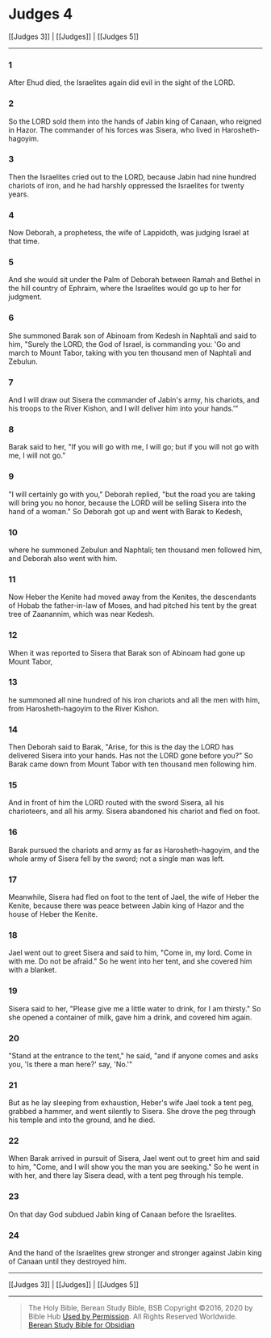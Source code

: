 # Judges 4

[[Judges 3]] | [[Judges]] | [[Judges 5]]

---

### 1
After Ehud died, the Israelites again did evil in the sight of the LORD.

### 2
So the LORD sold them into the hands of Jabin king of Canaan, who reigned in Hazor. The commander of his forces was Sisera, who lived in Harosheth-hagoyim.

### 3
Then the Israelites cried out to the LORD, because Jabin had nine hundred chariots of iron, and he had harshly oppressed the Israelites for twenty years.

### 4
Now Deborah, a prophetess, the wife of Lappidoth, was judging Israel at that time.

### 5
And she would sit under the Palm of Deborah between Ramah and Bethel in the hill country of Ephraim, where the Israelites would go up to her for judgment.

### 6
She summoned Barak son of Abinoam from Kedesh in Naphtali and said to him, "Surely the LORD, the God of Israel, is commanding you: 'Go and march to Mount Tabor, taking with you ten thousand men of Naphtali and Zebulun.

### 7
And I will draw out Sisera the commander of Jabin's army, his chariots, and his troops to the River Kishon, and I will deliver him into your hands.'"

### 8
Barak said to her, "If you will go with me, I will go; but if you will not go with me, I will not go."

### 9
"I will certainly go with you," Deborah replied, "but the road you are taking will bring you no honor, because the LORD will be selling Sisera into the hand of a woman." So Deborah got up and went with Barak to Kedesh,

### 10
where he summoned Zebulun and Naphtali; ten thousand men followed him, and Deborah also went with him.

### 11
Now Heber the Kenite had moved away from the Kenites, the descendants of Hobab the father-in-law of Moses, and had pitched his tent by the great tree of Zaanannim, which was near Kedesh.

### 12
When it was reported to Sisera that Barak son of Abinoam had gone up Mount Tabor,

### 13
he summoned all nine hundred of his iron chariots and all the men with him, from Harosheth-hagoyim to the River Kishon.

### 14
Then Deborah said to Barak, "Arise, for this is the day the LORD has delivered Sisera into your hands. Has not the LORD gone before you?" So Barak came down from Mount Tabor with ten thousand men following him.

### 15
And in front of him the LORD routed with the sword Sisera, all his charioteers, and all his army. Sisera abandoned his chariot and fled on foot.

### 16
Barak pursued the chariots and army as far as Harosheth-hagoyim, and the whole army of Sisera fell by the sword; not a single man was left.

### 17
Meanwhile, Sisera had fled on foot to the tent of Jael, the wife of Heber the Kenite, because there was peace between Jabin king of Hazor and the house of Heber the Kenite.

### 18
Jael went out to greet Sisera and said to him, "Come in, my lord. Come in with me. Do not be afraid." So he went into her tent, and she covered him with a blanket.

### 19
Sisera said to her, "Please give me a little water to drink, for I am thirsty." So she opened a container of milk, gave him a drink, and covered him again.

### 20
"Stand at the entrance to the tent," he said, "and if anyone comes and asks you, 'Is there a man here?' say, 'No.'"

### 21
But as he lay sleeping from exhaustion, Heber's wife Jael took a tent peg, grabbed a hammer, and went silently to Sisera. She drove the peg through his temple and into the ground, and he died.

### 22
When Barak arrived in pursuit of Sisera, Jael went out to greet him and said to him, "Come, and I will show you the man you are seeking." So he went in with her, and there lay Sisera dead, with a tent peg through his temple.

### 23
On that day God subdued Jabin king of Canaan before the Israelites.

### 24
And the hand of the Israelites grew stronger and stronger against Jabin king of Canaan until they destroyed him.

---

[[Judges 3]] | [[Judges]] | [[Judges 5]]

---

> The Holy Bible, Berean Study Bible, BSB
> Copyright &copy;2016, 2020 by Bible Hub
> [Used by Permission](https://berean.bible/terms.htm). All Rights Reserved Worldwide.
> [Berean Study Bible for Obsidian](https://github.com/gapmiss/berean-study-bible-for-obsidian)

